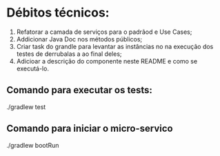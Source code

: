 # Débitos técnicos:

1. Refatorar a camada de serviços para o padrãod e Use Cases;
2. Addicionar Java Doc nos métodos públicos;
3. Criar task do grandle para levantar as instâncias no na execução dos testes de derrubalas a ao final deles;
4. Adicioar a descrição do componente neste README e como se executá-lo.


## Comando para executar os tests:

 ./gradlew test


## Comando para iniciar o micro-servico

 ./gradlew bootRun
